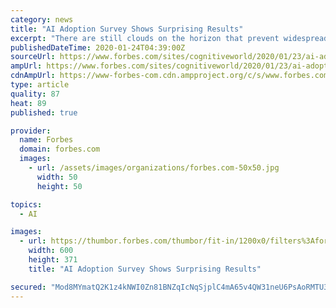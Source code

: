 ```yaml
---
category: news
title: "AI Adoption Survey Shows Surprising Results"
excerpt: "There are still clouds on the horizon that prevent widespread adoption of AI that focus on matters not specific to AI technology, but rather on data, team, and ROI issues which must be addressed"
publishedDateTime: 2020-01-24T04:39:00Z
sourceUrl: https://www.forbes.com/sites/cognitiveworld/2020/01/23/ai-adoption-survey-shows-surprising-results/
ampUrl: https://www.forbes.com/sites/cognitiveworld/2020/01/23/ai-adoption-survey-shows-surprising-results/amp/
cdnAmpUrl: https://www-forbes-com.cdn.ampproject.org/c/s/www.forbes.com/sites/cognitiveworld/2020/01/23/ai-adoption-survey-shows-surprising-results/amp/
type: article
quality: 87
heat: 89
published: true

provider:
  name: Forbes
  domain: forbes.com
  images:
    - url: /assets/images/organizations/forbes.com-50x50.jpg
      width: 50
      height: 50

topics:
  - AI

images:
  - url: https://thumbor.forbes.com/thumbor/fit-in/1200x0/filters%3Aformat%28jpg%29/https%3A%2F%2Fspecials-images.forbesimg.com%2Fimageserve%2F5e29cadc805ab800067c8152%2F0x0.jpg
    width: 600
    height: 371
    title: "AI Adoption Survey Shows Surprising Results"

secured: "Mod8MYmatQ2K1z4kNWI0Zn81BNZqIcNqSjplC4mA65v4QW31neU6PsAoRMTU3/GuxojtqpuAKe8pb9s1MQW3YNB7OzKOQL6zLkVoilPk5CdMKh+gh6RCk7FSkWrLOFmypsxi/JoZOon+G41ooA8qGaHtpzuH0hwkWx8pjcfoGLnO8OZ8P1/cw3yOiGcNHpqRfjuJzIu4oRVGJn166+s2yBkc+UuZlKEHAWCo7Yzj1D9oI0hhmEiiB3VW7wBfFOckQ3cbi8D4JGz8NbPS7r1C8/Y/4cXsS/CJneHeVi6M8wZ4aoVIFz9J1KK6iEFytzCI3tyUvwrNgai/jz1Aq0ihlkzIgXlvvBrQDlf+VCvXXdusAX5HaXyt9Wnve7YnXrDzATkv4+4U7oPht+ZglqZJ1YrdY4/FFew8vSfGoLLgqs3qOneL1vOhxs6vtIMmLbrZgp02ENXkYZznchCN+wWx/elU9yL/K+rofXal6P94lHE=;oYb9s3/4POSA5tqZipeOoQ=="
---
```


